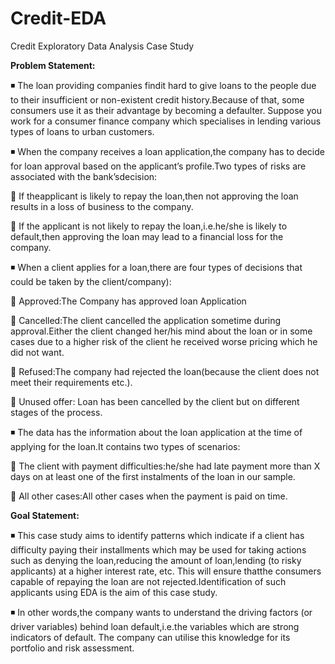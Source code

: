 # Credit-EDA

Credit Exploratory Data Analysis Case Study

**Problem Statement:**

◾ The loan providing companies findit hard to give loans to the people due to their insufficient or non-existent credit history.Because of that, some consumers use it as their advantage by becoming a defaulter. Suppose you work for a consumer finance company which specialises in lending various types of loans to urban customers.

◾ When the company receives a loan application,the company has to decide for loan approval based on the applicant’s profile.Two types of risks are associated with the bank’sdecision:

 If theapplicant is likely to repay the loan,then not approving the loan results in a loss of business to the company.

 If the applicant is not likely to repay the loan,i.e.he/she is likely to default,then approving the loan may lead to a financial loss for the company.

◾ When a client applies for a loan,there are four types of decisions that could be taken by the client/company):

 Approved:The Company has approved loan Application

 Cancelled:The client cancelled the application sometime during approval.Either the client changed her/his mind about the loan or in some cases due to a higher risk of the client he received worse pricing which he did not want.

 Refused:The company had rejected the loan(because the client does not meet their requirements etc.).

 Unused offer: Loan has been cancelled by the client but on different stages of the process.

◾ The data has the information about the loan application at the time of applying for the loan.It contains two types of scenarios:

 The client with payment difficulties:he/she had late payment more than X days on at least one of the first instalments of the loan in our sample.

 All other cases:All other cases when the payment is paid on time.

**Goal Statement:**

◾ This case study aims to identify patterns which indicate if a client has difficulty paying their installments which may be used for
taking actions such as denying the loan,reducing the amount of loan,lending (to risky applicants) at a higher interest rate, etc.
This will ensure thatthe consumers capable of repaying the loan are not rejected.Identification of such applicants using EDA is
the aim of this case study.

◾ In other words,the company wants to understand the driving factors (or driver variables) behind loan default,i.e.the variables
which are strong indicators of default. The company can utilise this knowledge for its portfolio and risk assessment.
